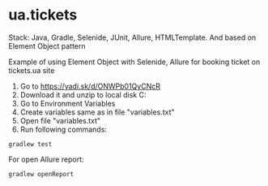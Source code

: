 # ua.tickets
Stack: Java, Gradle, Selenide, JUnit, Allure, HTMLTemplate. And based on Element Object pattern

Example of using Element Object with Selenide, Allure for booking ticket on tickets.ua site

1. Go to https://yadi.sk/d/ONWPb01QyCNcR
2. Download it and unzip to local disk C:
3. Go to Environment Variables
4. Create variables same as in file "variables.txt"
5. Open file "variables.txt"
6. Run following commands:
  
  `gradlew test`
  
  For open Allure report:
  
  `gradlew openReport`
